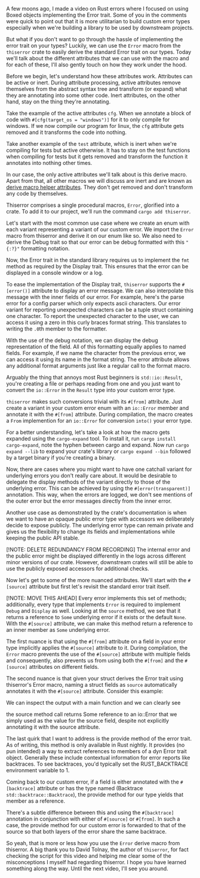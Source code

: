 A few moons ago, I made a video on Rust errors where I focused on using Boxed
objects implementing the Error trait. Some of you in the comments were quick
to point out that it is more utilitarian to build custom error types especially
when we're building a library to be used by downstream projects.

But what if you don't want to go through the hassle of implementing the error
trait on your types? Luckily, we can use the `Error` macro from the
`thiserror` crate to easily derive the standard Error trait on our types. Today
we'll talk about the different attributes that we can use with the macro and
for each of these, I'll also gently touch on how they work under the hood.

Before we begin, let's understand how these attributes work. Attributes can be
active or inert. During attribute processing, active attributes
remove themselves from the abstract syntax tree and transform (or expand) what
they are annotating into some other code. Inert attributes, on the other hand,
stay on the thing they're annotating.

Take the example of the active attributes `cfg`. When we annotate a block of
code with `#[cfg(target_os = "windows")]` for it to only compile for windows.
If we now compile our program for linux, the `cfg` attribute gets removed and it
transforms the code into nothing.

Take another example of the `test` attribute, which is inert when we're
compiling for tests but active otherwise. It has to stay on the test functions
when compiling for tests but it gets removed and transform the function it
annotates into nothing other times.

In our case, the only active attributes we'll talk about is this derive macro.
Apart from that, all other macros we will discuss are inert and are known
as [derive macro helper attributes](https://doc.rust-lang.org/reference/procedural-macros.html#derive-macro-helper-attributes).
They don't get removed and don't transform any code by themselves.

Thiserror comprises a single procedural macros, `Error`, glorified into a crate.
To add it to our project, we'll run the command `cargo add thiserror`.

Let's start with the most common use case where we create an enum with
each variant representing a variant of our custom error. We import the `Error`
macro from thiserror and derive it on our enum like so. We also need to derive
the Debug trait so that our error can be debug formatted with this `"{:?}"`
formatting notation.

Now, the Error trait in the standard library requires us to implement the `fmt`
method as required by the Display trait. This ensures that the error can be displayed
in a console window or a log.

To ease the implementation of the Display trait, `thiserror` supports the
`#[error()]` attribute to display an error message. We can also interpolate this
message with the inner fields of our error. For example, here's the parse error
for a config parser which only expects ascii characters. Our error variant for
reporting unexpected characters can be a tuple struct containing one character.
To report the unexpected character to the user, we can access it using a zero in
this curly braces format string. This translates to writing the `.0`th member to
the formatter.

With the use of the debug notation, we can display the debug representation of
the field. All of this formatting equally applies to named fields. For example,
if we name the character from the previous error, we can access it using its
name in the format string. The error attribute allows any additional format
arguments just like a regular call to the format macro.

Arguably the thing that annoys most Rust beginners is `std::io::Result`, you're
creating a file or perhaps reading from one and you just want to convert the
`io::Error` in the `Result` type into your custom error type.

`thiserror` makes such conversions trivial with its `#[from]` attribute.
Just create a variant in your custom error enum with an `io::Error` member and
annotate it with the `#[from]` attribute. During compilation, the macro creates
a `From` implemention for an `io::Error` for conversion `into()` your error
type.

For a better understanding, let's take a look at how the macro gets expanded
using the `cargo-expand` tool. To install it, run `cargo install cargo-expand`,
note the hyphen between cargo and expand.
Now run `cargo expand --lib` to expand your crate's library or `cargo expand --bin`
followed by a target binary if you're creating a binary.

Now, there are cases where you might want to have one catchall variant for
underlying errors you don't really care about. It would be desirable to delegate
the display methods of the variant directly to those of the underlying error.
This can be achieved by using the `#[error(transparent)]` annotation. This way,
when the errors are logged, we don't see mentions of the outer error but the
error messages directly from the inner error.

Another use case as demonstrated by the crate's documentation is when we want
to have an opaque public error type with accessors we deliberately decide to
expose publicly. The underlying error type can remain private and gives us the
flexibility to change its fields and implementations while keeping the public
API stable.

[!NOTE: DELETE REDUNDANCY FROM RECORDING]
The internal error and the public error might be displayed differently in the logs
across different minor versions of our crate. However, downstream crates will
still be able to use the publicly exposed accessors for additional checks.

Now let's get to some of the more nuanced attributes. We'll start with the
`#[source]` attribute but first let's revisit the standard error trait itself. [](assets/code/error_trait.rs)

[!NOTE: MOVE THIS AHEAD] Every error implements this set of methods; additionally, every type that
implements `Error` is required to implement `Debug` and `Display` as well.
Looking at the `source` method, we see that it returns a reference to `Some` 
underlying error if it exists or the default `None`. With the `#[source]` attribute,
we can make this method return a reference to an inner member as `Some` underlying error.

The first nuance is that using the `#[from]` attribute on a field in your error type implicitly applies the `#[source]`
attribute to it. During compilation, the `Error` macro prevents
the use of the `#[source]` attribute with multiple fields and consequently,
also prevents us from using both the `#[from]` and the `#[source]`
attributes on different fields. [](assets/code/source.rs)

The second nuance is that given your struct derives the Error trait using thiserror's
Error macro, naming a struct fields as `source` automatically annotates it with the
`#[source]` attribute. Consider this example:
[](assets/code/source_magic.rs)

We can inspect the output with a main function and we can clearly see

[](assets/code/source_magic.output.txt)

the source method call returns Some reference to an io::Error that we
simply used as the value for the source field, despite not
explicitly annotating it with the source attribute.

The last quirk that I want to address is the provide method of the error trait.
As of writing, this method is only available in Rust nightly. It provides
(no pun intended) a way to extract references to members of a dyn Error trait
object. Generally these include contextual information for error reports
like backtraces. To see backtraces, you'd typically set the RUST_BACKTRACE
environment variable to 1.

Coming back to our custom error, if a field is either annotated with the `#[backtrace]`
attribute or has the type named (Backtrace `std::backtrace::Backtrace`), the
provide method for our type yields that member as a reference.

There's a subtle difference between this and using the
`#[backtrace]` annotation in conjunction with either of `#[source]` or `#[from]`.
In such a case, the
provide method for our custom error is forwarded to that of the source so that
both layers of the error share the same backtrace.

So yeah, that is more or less how you use the `Error` derive macro from thiserror.
A big thank you to David Tolnay, the author of `thiserror`, for fact checking
the script for this video and helping me clear some of the misconceptions I
myself had regarding thiserror. I hope you have learned something along the way.
Until the next video, I'll see you around.
